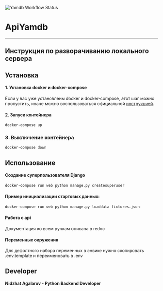 ![Yamdb Workflow Status](https://github.com/nidzhat666/yamdb_final/actions/workflows/yamdb_workflow.yml/badge.svg?branch=master&event=push)

ApiYamdb
===

---

## Инструкция по разворачиванию локального сервера

## Установка

#### 1. Установка docker и docker-compose

Если у вас уже установлены docker и docker-compose, этот шаг можно пропустить, иначе можно воспользоваться официальной [инструкцией](https://docs.docker.com/engine/install/).

#### 2. Запуск контейнера
```bash
docker-compose up
```
### 3. Выключение контейнера
```bash
docker-compose down
```


## Использование
#### Создание суперпользователя Django
```bash
docker-compose run web python manage.py createsuperuser
```

#### Пример инициализации стартовых данных:
```bash
docker-compose run web python manage.py loaddata fixtures.json
```


#### Работа с api
Документация ко всем ручкам описана в redoc


#### Переменные окружения
Для дефолтного набора переменных в энвике нужно скопировать .env.template и переименовать в .env




## Developer
#### Nidzhat Agalarov - Python Backend Developer
